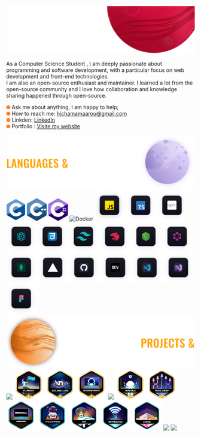 <img alt="intro banner" src="./assets/images/banner.svg">

As a Computer Science Student , I am deeply passionate about programming and software development, with a particular focus on web development and front-end technologies.
<br>
I am also an open-source enthusiast and maintainer. I learned a lot from the open-source community and I love how collaboration and knowledge sharing happened through open-source.

<img height="10" alt="java" src="./assets/images/dot.svg"> Ask me about anything, I am happy to help; <br />
<img height="10" alt="java" src="./assets/images/dot.svg"> How to reach me: hichamamaarou@gmail.com <br />
<img height="10" alt="java" src="./assets/images/dot.svg"> Linkden: <a href="www.linkedin.com/in/hicham-amaarour" target="_blank">LinkedIn</a> <br />
<img height="10" alt="java" src="./assets/images/dot.svg"> Portfolio : <a href="https://www.hichamamaarour.tech" target="_blank"> Visite my website </a> <br />


<img alt="languages and tools" src="./assets/images/lng-tools.svg">

<div>
    <img height="60" alt="c" src="./assets/icons/c.svg">
    <img height="60" alt="c++" src="./assets/icons/ccc.svg">
    <img height="60" alt="c#"  src="./assets/icons/cc.svg">
    <img height="60" alt="Docker"  src="https://1000logos.net/wp-content/uploads/2021/11/Docker-Logo-2013-500x281.png">
    <img height="80" alt="javaScript" src="./assets/icons/javaScript.svg">
    <img height="80" alt="typeScript" src="./assets/icons/typeScript.svg">
    <img height="80" alt="nextJs" src="./assets/icons/nextJs.svg">
    <img height="80" alt="reactJs" src="./assets/icons/reactJs.svg">
    <img height="80" alt="css" src="./assets/icons/css.svg">
    <img height="80" alt="tailwind" src="./assets/icons/tailwind.svg">
    <img height="80" alt="nest" src="./assets/icons/nest.svg">
    <img height="80" alt="nodeJs" src="./assets/icons/nodeJs.svg">
    <img height="80" alt="graphQl" src="./assets/icons/graphQl.svg">
    <img height="80" alt="mongoDB" src="./assets/icons/mongoDB.svg">
    <img height="80" alt="vercel" src="./assets/icons/vercel.svg">
    <img height="80" alt="github" src="./assets/icons/github.svg">
    <img height="80" alt="dev" src="./assets/icons/dev.svg">
    <img height="80" alt="vsCode" src="./assets/icons/vsCode.svg">
    <img height="80" alt="visualStudio" src="./assets/icons/visualStudio.svg">
    <img height="80" alt="figma" src="./assets/icons/figma.svg">
</div>

<!-- <img alt="languages and tools" src="./assets/images/project-product.svg"> -->

<!-- <div>

</div> -->

<img alt="languages and tools" src="./assets/images/project-product.svg">

<div>
<a href="https://github.com/Hamaarour/libft-1337"><img height="80" src="https://raw.githubusercontent.com/ayogun/42-project-badges/main/badges/libfte.png"></a>
<a href="https://github.com/Hamaarour/ft_printf_1337"><img height="80" src="https://github.com/ablaamim/ft_printf/blob/main/SRC/ft_printfm.png"></a>
<a href="https://github.com/Hamaarour/get_next_line_1337"><img height="80" src="https://github.com/ablaamim/Get_Next_Line/blob/main/SRC/get_next_linem.png"></a>
<a href="https://github.com/Hamaarour/Born2Beroot_1337"><img height="80" src="https://github.com/ablaamim/Born2BeRoot/blob/main/SRC/born2berootm.png"></a>
<a href="https://github.com/Hamaarour/So_Long_42"><img height="80" src="https://raw.githubusercontent.com/ayogun/42-project-badges/main/badges/so_longm.png"></a>
<a href="https://github.com/Hamaarour/Minitalk_42"><img height="80" src="https://github.com/Hamaarour/Minitalk_42/blob/main/minitalkm.png"></a>
<a href="https://github.com/Hamaarour/push_swap"><img height="80" src="https://github.com/Hamaarour/push_swap/blob/main/push_swapm.png"></a>
<a href="https://github.com/Hamaarour/minishell"><img height="80" src="https://github.com/Hamaarour/minishell/blob/Parsing/minishell.png"></a>
<a href="https://github.com/Hamaarour/Philosopher"><img height="80" src="https://github.com/Hamaarour/Philosopher/blob/main/assets/philosophers.png"></a>
<a href="https://github.com/Hamaarour/CPP_Modules"><img height="80" src="https://github.com/Hamaarour/CPP_Modules/blob/main/assets/cppe.png"></a>
<a href="https://github.com/Hamaarour/Net_Practice"><img height="80" src="https://github.com/Hamaarour/Net_Practice/blob/main/assets/netpracticee.png"></a>
<a href="https://github.com/Hamaarour/Cub3D_1337"><img height="80" src="https://github.com/Hamaarour/Cub3D_1337/blob/parsing/assets/cub3de.png"></a>
<a href="https://github.com/Hamaarour/Inception"><img height="80" src="https://github.com/ayogun/42-project-badges/blob/main/badges/inceptione.png?raw=true"></a>
<a href="https://github.com/Hamaarour/ft_irc"><img height="80" src="https://github.com/ayogun/42-project-badges/blob/main/badges/ft_ircm.png?raw=true"></a>

</div>

</div>
